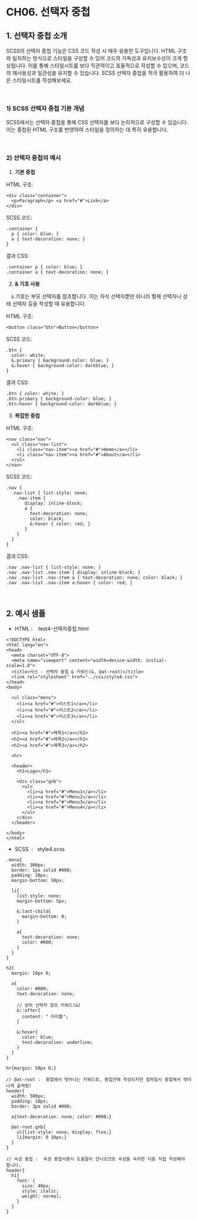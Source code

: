 # CH06. 선택자 중첩

  

  

## 1\. 선택자 중첩 소개

SCSS의 선택자 중첩 기능은 CSS 코드 작성 시 매우 유용한 도구입니다. HTML 구조와 일치하는 방식으로 스타일을 구성할 수 있어 코드의 가독성과 유지보수성이 크게 향상됩니다. 이를 통해 스타일시트를 보다 직관적이고 효율적으로 작성할 수 있으며, 코드의 재사용성과 일관성을 유지할 수 있습니다. SCSS 선택자 중첩을 적극 활용하여 더 나은 스타일시트를 작성해보세요.

  
<br>
  

### 1) SCSS 선택자 중첩 기본 개념

SCSS에서는 선택자 중첩을 통해 CSS 선택자를 보다 논리적으로 구성할 수 있습니다. 이는 중첩된 HTML 구조를 반영하여 스타일을 정의하는 데 특히 유용합니다.

  
<br>
  

### 2) 선택자 중첩의 예시

  

1. **기본 중첩**
  

HTML 구조:

```
<div class="container"> 
  <p>Paragraph</p> <a href="#">Link</a> 
</div>
```

  

SCSS 코드:

```
.container { 
  p { color: blue; } 
  a { text-decoration: none; } 
}
```

  

결과 CSS:

```
.container p { color: blue; } 
.container a { text-decoration: none; }
```

2. **& 기호 사용**

 `&` 기호는 부모 선택자를 참조합니다. 이는 자식 선택자뿐만 아니라 형제 선택자나 상태 선택자 등을 작성할 때 유용합니다.

  

HTML 구조:

```
<button class="btn">Button</button>
```

  

SCSS 코드:

```
.btn { 
  color: white; 
  &.primary { background-color: blue; } 
  &:hover { background-color: darkblue; } 
}
```

  

결과 CSS:

```
.btn { color: white; } 
.btn.primary { background-color: blue; } 
.btn:hover { background-color: darkblue; }
```

3. **복잡한 중첩**

HTML 구조:

```
<nav class="nav"> 
  <ul class="nav-list">
    <li class="nav-item"><a href="#">Home</a></li> 
    <li class="nav-item"><a href="#">About</a></li> 
  </ul> 
</nav>
```

  

SCSS 코드:

```
.nav { 
  .nav-list { list-style: none; 
    .nav-item { 
       display: inline-block; 
       a { 
         text-decoration: none; 
         color: black; 
         &:hover { color: red; } 
       } 
    } 
  } 
}
```

  

결과 CSS:

```
.nav .nav-list { list-style: none; } 
.nav .nav-list .nav-item { display: inline-block; } 
.nav .nav-list .nav-item a { text-decoration: none; color: black; } 
.nav .nav-list .nav-item a:hover { color: red; }
```

<br>  

## 2\. 예시 샘플

  

- HTML :    test4-선택자중첩.html

```
<!DOCTYPE html>
<html lang="en">
<head>
  <meta charset="UTF-8">
  <meta name="viewport" content="width=device-width, initial-scale=1.0">
  <title>사스 - 선택자 중첩 & 키워드(&, @at-root)</title>
  <link rel="stylesheet" href="../css/style4.css">
</head>
<body>

  <ul class="menu">
    <li><a href="#">리스트1</a></li>
    <li><a href="#">리스트2</a></li>
    <li><a href="#">리스트3</a></li>
  </ul>

  <h2><a href="#">제목1</a></h2>
  <h2><a href="#">제목2</a></h2>
  <h2><a href="#">제목3</a></h2>
  
  <hr>

  <header>
    <h1>Logo</h1>

    <div class="gnb">
      <ul>
        <li><a href="#">Menu1</a></li>
        <li><a href="#">Menu2</a></li>
        <li><a href="#">Menu3</a></li>
        <li><a href="#">Menu4</a></li>
      </ul>
    </div>
  </header>
  
</body>
</html>
```

  

- SCSS  :   style4.scss

```
.menu{
  width: 300px;
  border: 1px solid #000;
  padding: 20px;
  margin-bottom: 50px;

  li{
    list-style: none;
    margin-bottom: 5px;

    &:last-child{
      margin-bottom: 0;
    }

    a{
      text-decoration: none;
      color: #000;
    }
  }
}

h2{
  margin: 10px 0;

  a{
    color: #000;
    text-decoration: none;

    // 상위 선택자 참조 키워드(&)
    &::after{
      content: " 타이틀";
    }

    &:hover{
      color: blue;
      text-decoration: underline;
    }
  }
}

hr{margin: 50px 0;}

// @at-root :  중첩에서 벗어나는 키워드로, 중첩안에 작성되지만 컴파일시 중첩에서 벗어나게 출력됨!
header{
  width: 500px;
  padding: 10px;
  border: 3px solid #000;

  a{text-decoration: none; color: #000;}

  @at-root.gnb{
    ul{list-style: none; display: flex;}
    li{margin: 0 10px;}
  }
}

// 속성 중첩 :  속성 중첩사용시 도움말이 안나오므로 속성을 숙지한 다음 직접 작성해야 합니다.
header{
  h1{
    font: {
      size: 40px;
      style: italic;
      weight: normal;
    }
  }
}
```
